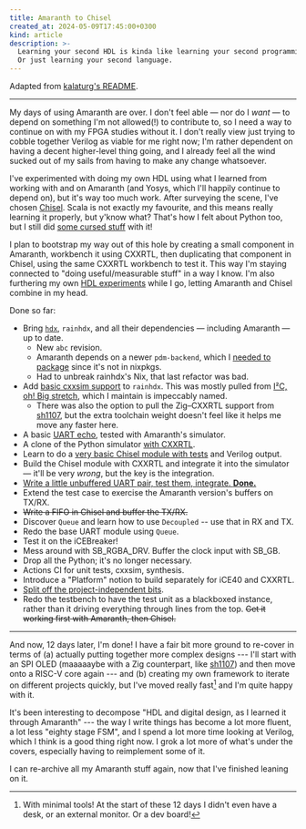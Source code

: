 ```yaml
---
title: Amaranth to Chisel
created_at: 2024-05-09T17:45:00+0300
kind: article
description: >-
  Learning your second HDL is kinda like learning your second programming language.
  Or just learning your second language.
---
```


<section id="top">

Adapted from [kalaturg's README].

[kalaturg's README]: https://github.com/kivikakk/kalaturg

---

My days of using Amaranth are over. I don't feel able — nor do I _want_ — to
depend on something I'm not allowed(!) to contribute to, so I need a way to
continue on with my FPGA studies without it. I don't really view just trying
to cobble together Verilog as viable for me right now; I'm rather dependent on
having a decent higher-level thing going, and I already feel all the wind sucked
out of my sails from having to make any change whatsoever.

I've experimented with doing my own HDL using what I learned from working with
and on Amaranth (and Yosys, which I'll happily continue to depend on), but it's
way too much work. After surveying the scene, I've chosen [Chisel]. Scala is not
exactly my favourite, and this means really learning it properly, but y'know
what? That's how I felt about Python too, but I still did [some cursed stuff]
with it!

[Chisel]: https://www.chisel-lang.org/
[some cursed stuff]: https://github.com/amaranth-lang/amaranth/pull/830

I plan to bootstrap my way out of this hole by creating a small component in
Amaranth, workbench it using CXXRTL, then duplicating that component in Chisel,
using the same CXXRTL workbench to test it. This way I'm staying connected to
"doing useful/measurable stuff" in a way I know. I'm also furthering my own [HDL
experiments] while I go, letting Amaranth and Chisel combine in my head.

[HDL experiments]: https://github.com/kivikakk/eri

Done so far:

* Bring [`hdx`][hdx], `rainhdx`, and all their dependencies — including Amaranth
  — up to date.
  * New `abc` revision.
  * Amaranth depends on a newer `pdm-backend`, which I [needed to
    package][pdm-backend package] since it's not in nixpkgs.
  * Had to unbreak rainhdx's Nix, that last refactor was bad.
* Add [basic cxxsim support] to `rainhdx`. This was mostly pulled from [I²C, oh!
  Big stretch][i2c_obs], which I maintain is impeccably named.
  * There was also the option to pull the Zig–CXXRTL support from [sh1107], but
    the extra toolchain weight doesn't feel like it helps me move any faster
    here.
* A basic [UART echo], tested with Amaranth's simulator.
* A clone of the Python simulator [with CXXRTL].
* Learn to do a [very basic Chisel module with tests][Chisel Top] and Verilog
  output.
* Build the Chisel module with CXXRTL and integrate it into the simulator —
  it'll be very _wrong_, but the key is the integration.
* [Write a little unbuffered UART pair, test them, integrate. **Done.**][done]
* Extend the test case to exercise the Amaranth version's buffers on TX/RX.
* ~~Write a FIFO in Chisel and buffer the TX/RX.~~
* Discover `Queue` and learn how to use `Decoupled` -- use that in RX and TX.
* Redo the base UART module using `Queue`.
* Test it on the iCEBreaker!
* Mess around with SB_RGBA_DRV. Buffer the clock input with SB_GB.
* Drop all the Python; it's no longer necessary.
* Actions CI for unit tests, cxxsim, synthesis.
* Introduce a "Platform" notion to build separately for iCE40 and CXXRTL.
* [Split off the project-independent bits][chryse].
* Redo the testbench to have the test unit as a blackboxed instance, rather than
  it driving everything through lines from the top. ~~Get it working first with
  Amaranth, then Chisel.~~

[hdx]: https://github.com/kivikakk/hdx
[pdm-backend package]: https://github.com/kivikakk/hdx/commit/27c3609f5b90e97ed89ca11a7e5747d4b8d0d90b#diff-14a0b9fe455f18efa8eb5b66ab3f4818d6ef7c32
[basic cxxsim support]: https://github.com/kivikakk/hdx/commit/d52075e49ac05a7297b8ed8cd6cdd8a2808e72b0
[i2c_obs]: https://github.com/kivikakk/i2c_obs
[sh1107]: https://github.com/kivikakk/sh1107
[UART echo]: https://github.com/kivikakk/kalaturg/commit/cd7b97cfb697ac7def0d5d0689da9c03f403d3e0
[with CXXRTL]: https://github.com/kivikakk/kalaturg/commit/d4c853a680c494fe9acc36aa91b83a7cd2d4d026
[Chisel Top]: https://github.com/kivikakk/kalaturg/commit/35a791d597e0f31a2affda72a9de2c3f21161e36
[done]: https://github.com/kivikakk/kalaturg/commit/9d704aa2968ab3d287fe23ccfad2bdf26a88d5e3
[chryse]: https://github.com/kivikakk/chryse

---

And now, 12 days later, I'm done! I have a fair bit more ground to re-cover in
terms of (a) actually putting together more complex designs --- I'll start with
an SPI OLED (maaaaaybe with a Zig counterpart, like [sh1107]) and then move onto
a RISC-V core again --- and (b) creating my own framework to iterate on
different projects quickly, but I've moved really fast[^minimal] and I'm quite
happy with it.

[^minimal]: With minimal tools! At the start of these 12 days I didn't even have
a desk, or an external monitor. Or a dev board!

It's been interesting to decompose "HDL and digital design, as I learned it
through Amaranth" --- the way I write things has become a lot more fluent, a lot
less "eighty stage FSM", and I spend a lot more time looking at Verilog, which I
think is a good thing right now. I grok a lot more of what's under the covers,
especially having to reimplement some of it.

I can re-archive all my Amaranth stuff again, now that I've finished leaning on
it.

</section>
